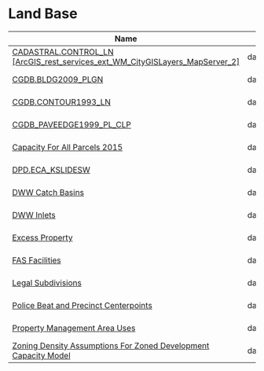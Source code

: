 # Land Base

Name | Agency | Published
---- | ---- | ---------
[CADASTRAL.CONTROL_LN [ArcGIS_rest_services_ext_WM_CityGISLayers_MapServer_2]](../socrata/y4dr-bddz.md) | data.seattle.gov | 2011-12-28
[CGDB.BLDG2009_PLGN](../socrata/4ap4-ggys.md) | data.seattle.gov | 2011-12-28
[CGDB.CONTOUR1993_LN](../socrata/vsbp-6kht.md) | data.seattle.gov | 2011-12-14
[CGDB_PAVEEDGE1999_PL_CLP](../socrata/ntqs-w7kd.md) | data.seattle.gov | 2011-12-27
[Capacity For All Parcels 2015](../socrata/n2mk-9di2.md) | data.seattle.gov | 2015-07-01
[DPD.ECA_KSLIDESW](../socrata/e498-ae22.md) | data.seattle.gov | 2011-12-27
[DWW Catch Basins](../socrata/r7pf-fsen.md) | data.seattle.gov | 2014-07-14
[DWW Inlets](../socrata/ejn9-f8zr.md) | data.seattle.gov | 2014-07-14
[Excess Property](../socrata/yenx-5x5h.md) | data.seattle.gov | 2014-09-23
[FAS Facilities](../socrata/awiz-hn89.md) | data.seattle.gov | 2014-08-14
[Legal Subdivisions](../socrata/a4nk-hb9h.md) | data.seattle.gov | 2011-12-28
[Police Beat and Precinct Centerpoints](../socrata/4khs-fz35.md) | data.seattle.gov | 2014-03-04
[Property Management Area Uses](../socrata/kppy-esfu.md) | data.seattle.gov | 2014-04-03
[Zoning Density Assumptions For Zoned Development Capacity Model](../socrata/i6qv-ar46.md) | data.seattle.gov | 2015-06-09

